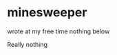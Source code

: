 # minesweeper
wrote at my free time
nothing below
































































































Really nothing

